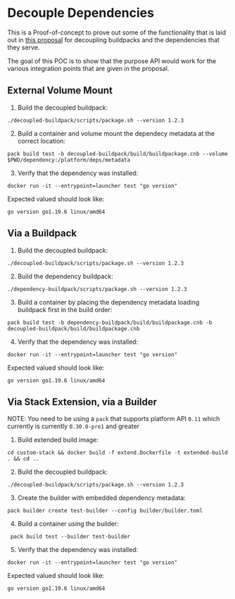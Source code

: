 # Decouple Dependencies
This is a Proof-of-concept to prove out some of the functionality that is laid
out in [this proposal](https://docs.google.com/document/d/1g5rRW-oE_v8Gdvz-CiCOK9z2rxg6L5XniKI25Zq2j6M/)
for decoupling buildpacks and the dependencies that they serve.

The goal of this POC is to show that the purpose API would work for the various
integration points that are given in the proposal.

## External Volume Mount
1. Build the decoupled buildpack:
```
./decoupled-buildpack/scripts/package.sh --version 1.2.3
```
2. Build a container and volume mount the dependecy metadata at the correct location:
```
pack build test -b decoupled-buildpack/build/buildpackage.cnb --volume $PWD/dependency:/platform/deps/metadata
```
3. Verify that the dependency was installed:
```
docker run -it --entrypoint=launcher test "go version"
```
Expected valued should look like:
```
go version go1.19.6 linux/amd64
```

## Via a Buildpack
1. Build the decoupled buildpack:
```
./decoupled-buildpack/scripts/package.sh --version 1.2.3
```
2. Build the dependency buildpack:
```
./dependency-buildpack/scripts/package.sh --version 1.2.3
```
3. Build a container by placing the dependency metadata loading buildpack first in the build order:
```
pack build test -b dependency-buildpack/build/buildpackage.cnb -b decoupled-buildpack/build/buildpackage.cnb
```
4. Verify that the dependency was installed:
```
docker run -it --entrypoint=launcher test "go version"
```
Expected valued should look like:
```
go version go1.19.6 linux/amd64
```

## Via Stack Extension, via a Builder
NOTE: You need to be using a `pack` that supports platform API `0.11` which
currently is currently `0.30.0-pre1` and greater

1. Build extended build image:
```
cd custom-stack && docker build -f extend.Dockerfile -t extended-build . && cd ..
```
2. Build the decoupled buildpack:
```
./decoupled-buildpack/scripts/package.sh --version 1.2.3
```
3. Create the builder with embedded dependency metadata:
```
pack builder create test-builder --config builder/builder.toml
```
4. Build a container using the builder:
```
 pack build test --builder test-builder
```
5. Verify that the dependency was installed:
```
docker run -it --entrypoint=launcher test "go version"
```
Expected valued should look like:
```
go version go1.19.6 linux/amd64
```
